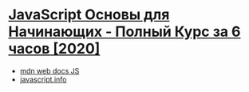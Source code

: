 # [JavaScript Основы для Начинающих - Полный Курс за 6 часов [2020]](https://www.youtube.com/watch?v=Bluxbh9CaQ0&ab_channel=%D0%92%D0%BB%D0%B0%D0%B4%D0%B8%D0%BB%D0%B5%D0%BD%D0%9C%D0%B8%D0%BD%D0%B8%D0%BD)

- [mdn web docs JS](https://developer.mozilla.org/ru/docs/Web/JavaScript)
- [javascript.info](https://javascript.info/)